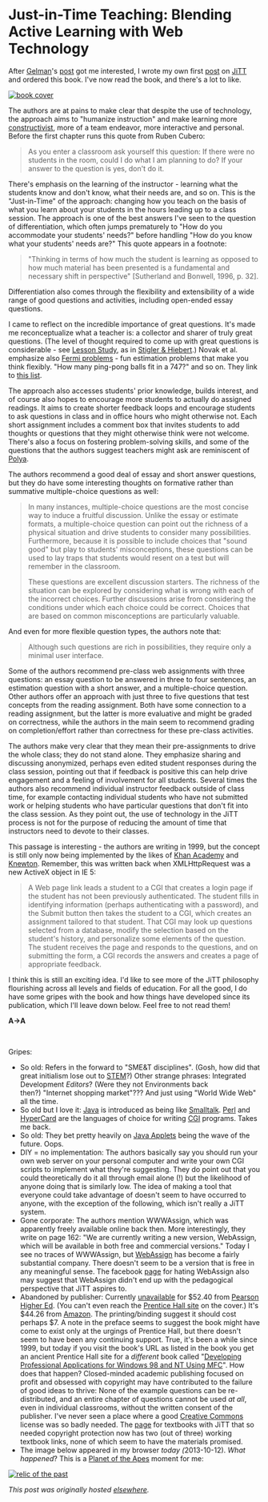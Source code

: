 # Just-in-Time Teaching: Blending Active Learning with Web Technology



After <a href="http://andrewgelman.com/">Gelman</a>'s <a href="http://andrewgelman.com/2013/09/27/setting-up-jitts-online/">post</a> got me interested, I wrote my own first <a href="http://planspace.org/2013/10/08/just-in-time-teaching-jitt-very-cool-but-hamstrung-by-lousy-name-and-lack-of-implementation/">post</a> on <a href="http://jittdl.physics.iupui.edu/jitt/">JiTT</a> and ordered this book. I've now read the book, and there's a lot to like.

<a href="http://www.amazon.com/Just-In-Time-Teaching-Blending-Learning-Technology/dp/0130850349/"><img class="aligncenter size-medium wp-image-408" alt="book cover" src="0130850349.jpg"></a>

<span>The authors are at pains to make clear that despite the use of technology, the approach aims to "humanize instruction" and make learning more <a href="http://en.wikipedia.org/wiki/Constructivism_(philosophy_of_education)">constructivist</a>, more of a team endeavor, more interactive and personal. Before the first chapter runs this quote from Ruben Cubero:</span>

<blockquote>As you enter a classroom ask yourself this question: If there were no students in the room, could I do what I am planning to do? If your answer to the question is yes, don't do it.</blockquote>
There's emphasis on the learning of the instructor - learning what the students know and don't know, what their needs are, and so on. This is the "Just-in-Time" of the approach: changing how you teach on the basis of what you learn about your students in the hours leading up to a class session. The approach is one of the best answers I've seen to the question of differentiation, which often jumps prematurely to "How do you accommodate your students' needs?" before handling "How do you know what your students' needs are?" This quote appears in a footnote:
<blockquote>"Thinking in terms of how much the student is learning as opposed to how much material has been presented is a fundamental and necessary shift in perspective" [Sutherland and Bonwell, 1996, p. 32].</blockquote>
Differentiation also comes through the flexibility and extensibility of a wide range of good questions and activities, including open-ended essay questions.

I came to reflect on the incredible importance of great questions. It's made me reconceptualize what a teacher is: a collector and sharer of truly great questions. (The level of thought required to come up with great questions is considerable - see&#160;<a href="http://en.wikipedia.org/wiki/Lesson_study">Lesson Study</a>, as in&#160;<a href="http://www.amazon.com/The-Teaching-Gap-Improving-Education/dp/1439143137">Stigler &amp; Hiebert</a>.) Novak et al. emphasize also <a href="http://en.wikipedia.org/wiki/Fermi_problem">Fermi problems</a>&#160;- fun estimation problems that make you think flexibly. "How many ping-pong balls fit in a 747?" and so on. They link to <a href="http://www.physics.umd.edu/perg/fermi/fermi.htm">this list</a>.

The approach also accesses students' prior knowledge, builds interest, and of course also hopes to encourage more students to actually do assigned readings. It aims to create shorter feedback loops and encourage students to ask questions in class and in office hours who might otherwise not. Each short assignment includes a comment box that invites students to add thoughts or questions that they might otherwise think were not welcome. There's also a focus on fostering problem-solving skills, and some of the questions that the authors suggest teachers might ask are reminiscent of <a href="http://planspace.org/2013/09/28/polyas-how-to-solve-it-quotes-and-comments/">Polya</a>.

The authors recommend a good deal of essay and short answer questions, but they do have some interesting thoughts on formative rather than summative multiple-choice questions as well:
<blockquote>In many instances, multiple-choice questions are the most concise way to induce a fruitful discussion. Unlike the essay or estimate formats, a multiple-choice question can point out the richness of a physical situation and drive students to consider many possibilities. Furthermore, because it is possible to include choices that "sound good" but play to students' misconceptions, these questions can be used to lay traps that students would resent on a test but will remember in the classroom.

These questions are excellent discussion starters. The richness of the situation can be explored by considering what is wrong with each of the incorrect choices. Further discussions arise from considering the conditions under which each choice could be correct. Choices that are based on common misconceptions are particularly valuable.</blockquote>
And even for more flexible question types, the authors note that:
<blockquote>Although such questions are rich in possibilities, they require only a minimal user interface.</blockquote>
<span>Some of the authors recommend pre-class web assignments with three questions: an essay question to be answered in three to four sentences, an estimation question with a short answer, and a multiple-choice question. Other authors offer an approach with just three to five questions that test concepts from the reading assignment. Both have some connection to a reading assignment, but the latter is more evaluative and might be graded on correctness, while the authors in the main seem to recommend grading on completion/effort rather than correctness for these pre-class activities.</span>

The authors make very clear that they mean their pre-assignments to drive the whole class; they do not stand alone. They emphasize sharing and discussing anonymized, perhaps even edited student responses during the class session, pointing out that if feedback is positive this can help drive engagement and a feeling of involvement for all students. Several times the authors also recommend individual instructor feedback outside of class time, for example contacting individual students who have not submitted work or helping students who have particular questions that don't fit into the class session. As they point out, the use of technology in the JiTT process is not for the purpose of reducing the amount of time that instructors need to devote to their classes.

This passage is interesting - the authors are writing in 1999, but the concept is still only now being implemented by the likes of <a href="https://www.khanacademy.org/exercisedashboard">Khan Academy</a> and <a href="http://www.knewton.com/">Knewton</a>. Remember, this was written back when XMLHttpRequest was a new ActiveX object in IE 5:
<blockquote>A Web page link leads a student to a CGI that creates a login page if the student has not been previously authenticated. The student fills in identifying information (perhaps authenticating with a password), and the Submit button then takes the student to a CGI, which creates an assignment tailored to that student. That CGI may look up questions selected from a database, modify the selection based on the student's history, and personalize some elements of the question. The student receives the page and responds to the questions, and on submitting the form, a CGI records the answers and creates a page of appropriate feedback.</blockquote>
I think this is still an exciting idea. I'd like to see more of the JiTT philosophy flourishing across all levels and fields of education. For all the good, I do have some gripes with the book and how things have developed since its publication, which I'll leave down below. Feel free to not read them!

<strong>A&#8594;A</strong>

&#160;

Gripes:

<ul>
	<li>So old: Refers in the forward to "SME&amp;T disciplines". (Gosh, how did that great initialism lose out to <a href="http://en.wikipedia.org/wiki/STEM_fields">STEM</a>?) Other strange phrases:&#160;Integrated Development&#160;<em>Editors</em>? (Were they not Environments back then?)&#160;"Internet shopping market"??? And just using "World Wide Web" all the time.</li>
	<li>So old but I love it: <a href="http://en.wikipedia.org/wiki/Java_(programming_language)">Java</a> is introduced as being like <a href="http://en.wikipedia.org/wiki/Smalltalk">Smalltalk</a>. <a href="http://en.wikipedia.org/wiki/Perl">Perl</a> and <a href="http://en.wikipedia.org/wiki/Hypercard">HyperCard</a> are the languages of choice for writing <a href="http://en.wikipedia.org/wiki/Common_Gateway_Interface">CGI</a> programs. Takes me back.</li>
	<li>So old: They bet pretty heavily on <a href="http://en.wikipedia.org/wiki/Java_applet">Java Applets</a> being the wave of the future. Oops.</li>
	<li>DIY = no implementation: The authors basically say you should run your own web server on your personal computer and write your own CGI scripts to implement what they're suggesting. They do point out that you could theoretically do it all through email alone (!) but the likelihood of anyone doing that is similarly low. The idea of making a tool that everyone could take advantage of doesn't seem to have occurred to anyone, with the exception of the following, which isn't really a JiTT system.</li>
	<li>Gone corporate: The authors mention WWWAssign, which was apparently freely available online back then. More interestingly, they write on page 162: "We are currently writing a new version, WebAssign, which will be available in both free and commercial versions." Today I see no traces of WWWAssign, but <a href="http://webassign.net/">WebAssign</a> has become a fairly substantial company. There doesn't seem to be a version that is free in any meaningful sense. The facebook <a href="https://www.facebook.com/pages/I-Hate-Webassign/137303309566">page</a> for hating WebAssign also may suggest that WebAssign didn't end up with the pedagogical perspective that JiTT aspires to.</li>
	<li>Abandoned by publisher: Currently <a href="http://www.pearsonhighered.com/pearsonhigheredus/educator/product/products_detail.page?isbn=0130850349">unavailable</a>&#160;for $52.40 from <a href="http://home.pearsonhighered.com/">Pearson Higher Ed</a>. (You can't even reach the <a href="http://www.prenhall.com">Prentice Hall site</a> on the cover.) It's $44.26 from <a href="http://www.amazon.com/Just-In-Time-Teaching-Blending-Learning-Technology/dp/0130850349/">Amazon</a>. The printing/binding suggest it should cost perhaps $7. A note in the preface seems to suggest the book might have come to exist only at the urgings of Prentice Hall, but there doesn't seem to have been any continuing support. True, it's been a while since 1999, but today if you visit the book's URL as listed in the book you get an ancient Prentice Hall site for a <em>different</em> book called "<a href="http://prenhall.com/allbooks/esm_0130850349.html">Developing Professional Applications for Windows 98 and NT Using MFC</a>". How does that happen? Closed-minded academic publishing focused on profit and obsessed with copyright may have contributed to the failure of good ideas to thrive: None of the example questions can be re-distributed, and an entire chapter of questions cannot be used <em>at all</em>, even in individual classrooms, without the written consent of the publisher. I've never seen a place where a good <a href="http://creativecommons.org/">Creative Commons</a> license was so badly needed. The <a href="http://prenhall.com/giancoli">page</a> for textbooks with JiTT that so needed copyright protection now has two (out of three) working textbook links, none of which seem to have the materials promised.</li>
	<li>The image below appeared in my browser <em>today (</em>2013-10-12). <em>What happened</em>? This is a <a href="http://www.youtube.com/watch?v=Gb4eZ7Z5yk8">Planet of the Apes</a> moment for me:</li>
</ul>

<a href="http://webphysics.davidson.edu/"><img class="aligncenter  wp-image-412" alt="relic of the past" src="screen-shot-2013-10-12-at-3-44-29-pm.png"></a>



*This post was originally hosted [elsewhere](https://planspacedotorg.wordpress.com/2013/10/12/just-in-time-teaching-blending-active-learning-with-web-technology/).*
